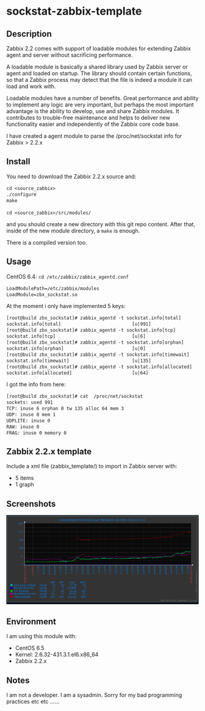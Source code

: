 sockstat-zabbix-template
=====================

Description
-----------

Zabbix 2.2 comes with support of loadable modules for extending Zabbix agent and server without sacrificing performance.

A loadable module is basically a shared library used by Zabbix server or agent and loaded on startup. The library should contain certain functions, so that a Zabbix process may detect that the file is indeed a module it can load and work with.

Loadable modules have a number of benefits. Great performance and ability to implement any logic are very important, but perhaps the most important advantage is the ability to develop, use and share Zabbix modules. It contributes to trouble-free maintenance and helps to deliver new functionality easier and independently of the Zabbix core code base.

I have created a agent module to parse the /proc/net/sockstat info for Zabbix > 2.2.x

Install
-------

You need to download the Zabbix 2.2.x source and:

```
cd <source_zabbix>
./configure
make

cd <source_zabbix>/src/modules/ 
```

and you should create a new directory with this git repo content. After that, inside of the new module directory, a `make` is enough.


There is a compiled version too.

Usage
-----

CentOS 6.4: `cd /etc/zabbix/zabbix_agentd.conf`

```
LoadModulePath=/etc/zabbix/modules
LoadModule=zbx_sockstat.so
```

At the moment i only have implemented 5 keys:

```
[root@build zbx_sockstat]# zabbix_agentd -t sockstat.info[total]
sockstat.info[total]                          [u|991]
[root@build zbx_sockstat]# zabbix_agentd -t sockstat.info[tcp]
sockstat.info[tcp]                            [u|6]
[root@build zbx_sockstat]# zabbix_agentd -t sockstat.info[orphan]
sockstat.info[orphan]                         [u|0]
[root@build zbx_sockstat]# zabbix_agentd -t sockstat.info[timewait]
sockstat.info[timewait]                       [u|135]
[root@build zbx_sockstat]# zabbix_agentd -t sockstat.info[allocated]
sockstat.info[allocated]                      [u|64]
```
I got the info from here:

```
[root@build zbx_sockstat]# cat  /proc/net/sockstat
sockets: used 991
TCP: inuse 6 orphan 0 tw 135 alloc 64 mem 3
UDP: inuse 0 mem 1
UDPLITE: inuse 0
RAW: inuse 0
FRAG: inuse 0 memory 0
```

Zabbix 2.2.x template
---------------------

Include a xml file (zabbix_template/) to import in Zabbix server with:

* 5 items
* 1 graph

Screenshots
-----------
![Screenshot](img/zabbix-sockstat.png)


Environment
-----------

I am using this module with:

* CentOS 6.5
* Kernel: 2.6.32-431.3.1.el6.x86_64
* Zabbix 2.2.x

Notes
-----

I am not a developer. I am a sysadmin. Sorry for my bad programming practices etc etc ......

